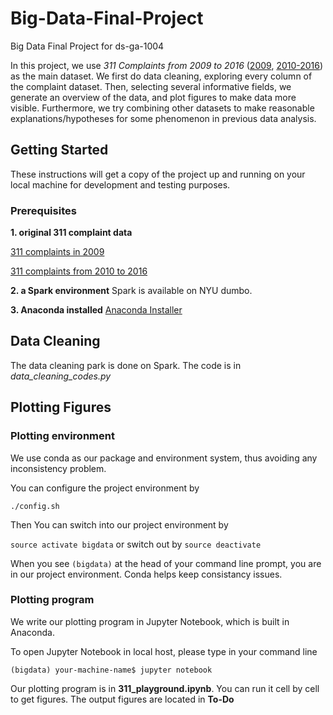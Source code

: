 # Big-Data-Final-Project
Big Data Final Project for ds-ga-1004

In this project, we use _311 Complaints from 2009 to 2016_ ([2009](https://data.cityofnewyork.us/Social-Services/new-311/9s88-aed8), [2010-2016](https://data.cityofnewyork.us/Social-Services/311/wpe2-h2i5)) as the main dataset. We first do data cleaning, exploring every column of the complaint dataset. Then, selecting several informative fields, we generate an overview of the data, and plot figures to make data more visible. Furthermore, we try combining other datasets to make reasonable explanations/hypotheses for some phenomenon in previous data analysis.

## Getting Started

These instructions will get a copy of the project up and running on your local machine for development and testing purposes.

### Prerequisites

**1. original 311 complaint data**

[311 complaints in 2009](https://data.cityofnewyork.us/Social-Services/new-311/9s88-aed8)

[311 complaints from 2010 to 2016](https://data.cityofnewyork.us/Social-Services/311/wpe2-h2i5)

**2. a Spark environment**
Spark is available on NYU dumbo.

**3. Anaconda installed**
[Anaconda Installer](https://www.continuum.io/downloads)

## Data Cleaning

The data cleaning park is done on Spark.
The code is in *data_cleaning_codes.py*

## Plotting Figures

### Plotting environment

We use conda as our package and environment system, thus avoiding any inconsistency problem.

You can configure the project environment by

`./config.sh`

Then You can switch into our project environment by

`source activate bigdata`
or switch out by
`source deactivate`

When you see `(bigdata)` at the head of your command line prompt, you are in our project environment. Conda helps keep consistancy issues.

### Plotting program

We write our plotting program in Jupyter Notebook, which is built in Anaconda.

To open Jupyter Notebook in local host, please type in your command line

`(bigdata) your-machine-name$ jupyter notebook`

Our plotting program is in **311_playground.ipynb**. You can run it cell by cell to get figures. The output figures are located in **To-Do**
